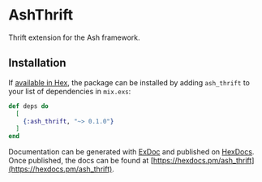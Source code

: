 # AshThrift

Thrift extension for the Ash framework.

## Installation

If [available in Hex](https://hex.pm/docs/publish), the package can be installed
by adding `ash_thrift` to your list of dependencies in `mix.exs`:

```elixir
def deps do
  [
    {:ash_thrift, "~> 0.1.0"}
  ]
end
```

Documentation can be generated with [ExDoc](https://github.com/elixir-lang/ex_doc)
and published on [HexDocs](https://hexdocs.pm). Once published, the docs can
be found at [https://hexdocs.pm/ash_thrift](https://hexdocs.pm/ash_thrift).
